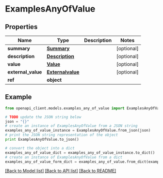 # ExamplesAnyOfValue


## Properties
Name | Type | Description | Notes
------------ | ------------- | ------------- | -------------
**summary** | [**Summary**](Summary.md) |  | [optional] 
**description** | [**Description**](Description.md) |  | [optional] 
**value** | [**Value**](Value.md) |  | [optional] 
**external_value** | [**Externalvalue**](Externalvalue.md) |  | [optional] 
**ref** | **object** |  | 

## Example

```python
from openapi_client.models.examples_any_of_value import ExamplesAnyOfValue

# TODO update the JSON string below
json = "{}"
# create an instance of ExamplesAnyOfValue from a JSON string
examples_any_of_value_instance = ExamplesAnyOfValue.from_json(json)
# print the JSON string representation of the object
print ExamplesAnyOfValue.to_json()

# convert the object into a dict
examples_any_of_value_dict = examples_any_of_value_instance.to_dict()
# create an instance of ExamplesAnyOfValue from a dict
examples_any_of_value_form_dict = examples_any_of_value.from_dict(examples_any_of_value_dict)
```
[[Back to Model list]](../README.md#documentation-for-models) [[Back to API list]](../README.md#documentation-for-api-endpoints) [[Back to README]](../README.md)


